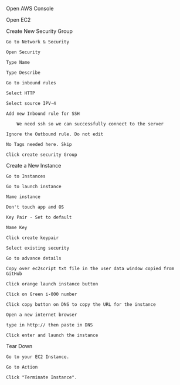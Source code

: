 Open AWS Console

Open EC2

Create New Security Group

	Go to Network & Security

	Open Security 

	Type Name

	Type Describe
	
	Go to inbound rules

	Select HTTP

	Select source IPV-4

	Add new Inbound rule for SSH

		We need ssh so we can successfully connect to the server

	Ignore the Outbound rule. Do not edit

	No Tags needed here. Skip

	Click create security Group

Create a New Instance

	Go to Instances

	Go to launch instance

	Name instance

	Don't touch app and OS

	Key Pair - Set to default

	Name Key

	Click create keypair

	Select existing security

	Go to advance details

	Copy over ec2script txt file in the user data window copied from GitHub

	Click orange launch instance button

	Click on Green i-000 number

	Click copy button on DNS to copy the URL for the instance

	Open a new internet browser

	type in http:// then paste in DNS 

	Click enter and launch the instance

Tear Down

	Go to your EC2 Instance. 

	Go to Action

	Click "Terminate Instance".



	